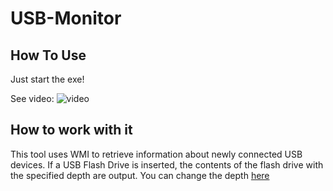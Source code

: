 # USB-Monitor

## How To Use
Just start the exe!

See video:
![video](https://github.com/MzHmO/USB-Monitor/assets/92790655/2440aba3-d7d4-4e7c-893f-3751be2c772e)

## How to work with it
This tool uses WMI to retrieve information about newly connected USB devices. If a USB Flash Drive is inserted, the contents of the flash drive with the specified depth are output. You can change the depth [here](https://github.com/MzHmO/USB-Monitor/blob/main/USB-Monitor/Program.cs#L39)

